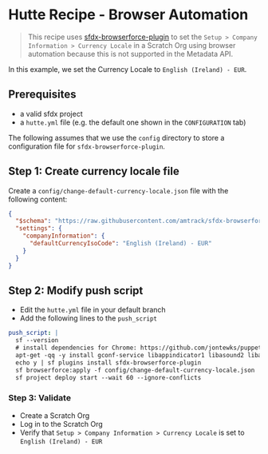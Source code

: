 # Hutte Recipe - Browser Automation

> This recipe uses [sfdx-browserforce-plugin](https://github.com/amtrack/sfdx-browserforce-plugin) to set the `Setup > Company Information > Currency Locale` in a Scratch Org using browser automation because this is not supported in the Metadata API.

In this example, we set the Currency Locale to `English (Ireland) - EUR`.

## Prerequisites

- a valid sfdx project
- a `hutte.yml` file (e.g. the default one shown in the `CONFIGURATION` tab)

The following assumes that we use the `config` directory to store a configuration file for `sfdx-browserforce-plugin`.

## Step 1: Create currency locale file

Create a `config/change-default-currency-locale.json` file with the following content:

```json
{
  "$schema": "https://raw.githubusercontent.com/amtrack/sfdx-browserforce-plugin/master/src/plugins/schema.json",
  "settings": {
    "companyInformation": {
      "defaultCurrencyIsoCode": "English (Ireland) - EUR"
    }
  }
}
```

## Step 2: Modify push script

- Edit the `hutte.yml` file in your default branch
- Add the following lines to the `push_script`

```yaml
push_script: |
  sf --version
  # install dependencies for Chrome: https://github.com/jontewks/puppeteer-heroku-buildpack/blob/bf058b1bb420204357124941c58d80f8250cc463/bin/compile#L60-L85
  apt-get -qq -y install gconf-service libappindicator1 libasound2 libatk1.0-0 libatk-bridge2.0-0 libcairo-gobject2 libdrm2 libgbm1 libgconf-2-4 libgtk-3-0 libnspr4 libnss3 libx11-xcb1 libxcb-dri3-0 libxcomposite1 libxcursor1 libxdamage1 libxfixes3 libxi6 libxinerama1 libxrandr2 libxshmfence1 libxss1 libxtst6 fonts-liberation > /dev/null
  echo y | sf plugins install sfdx-browserforce-plugin
  sf browserforce:apply -f config/change-default-currency-locale.json
  sf project deploy start --wait 60 --ignore-conflicts
```

### Step 3: Validate

- Create a Scratch Org
- Log in to the Scratch Org
- Verify that `Setup > Company Information > Currency Locale` is set to `English (Ireland) - EUR`
